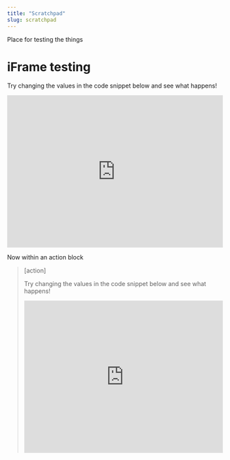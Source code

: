 ```yaml
---
title: "Scratchpad"
slug: scratchpad
---
```


Place for testing the things

# iFrame testing

Try changing the values in the code snippet below and see what happens!

<iframe src="https://trinket.io/embed/python/1e1764772e" width="100%" height="356" frameborder="0" marginwidth="0" marginheight="0" allowfullscreen></iframe>

Now within an action block

> [action]
>
> Try changing the values in the code snippet below and see what happens!
>
> <iframe src="https://trinket.io/embed/python/1e1764772e" width="100%" height="356" frameborder="0" marginwidth="0" marginheight="0" allowfullscreen></iframe>
